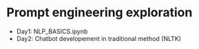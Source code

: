 # Prompt engineering exploration

- Day1: NLP_BASICS.ipynb
- Day2: Chatbot developement in traditional method (NLTK)
